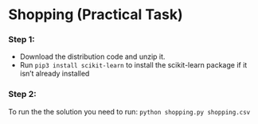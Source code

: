 # Shopping (Practical Task)

### Step 1:
- Download the distribution code and unzip it.
- Run ```pip3 install scikit-learn``` to install the scikit-learn package if it isn’t already installed

### Step 2:
To run the the solution you need to run:
```python shopping.py shopping.csv```
